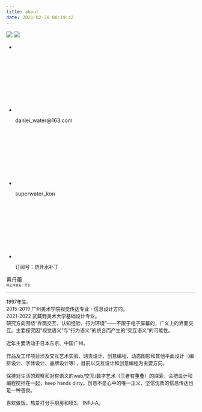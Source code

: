 ```yaml
---
title: about
date: 2021-02-28 00:19:42
---
```



<!-- <img class='about-img' src='/about-me/100c.gif'> -->
<div class='about-img'>
    <img class='my-photo' src='/about-me/2.gif'>
    <img class='my-100' src='/about-me/100.png'>
</div>

<ul class='contact-ul'>
    <li><p style="margin-left:0;"></p></li>
    <li class='contact-info'><svg class="iconpark-icon"><use href="#send-email"></use></svg> <p class="en">danlei_water@163.com</p> </li>
    <li class='contact-info'><svg class="iconpark-icon"><use href="#wechat"></use></svg> <p class="en">superwater_kon</p> </li>
    <li class='contact-info'><svg class="iconpark-icon" style="position:relative; left:-1.5px"><use href="#doc-detail"></use></svg> <p style='font-size:.8rem'>订阅号：烧开水补丁</p> </li>
</ul>

<div class='about-contents'>
黄丹蕾<br>
<span style="font-size:.5rem">网上冲浪名：开水</span>

<span style="display:block;width:100%;height:1px; background-color: lightgrey;"></span>

<p style="font-size:.8rem">
1997年生。<br>
2015-2019 广州美术学院视觉传达专业・信息设计方向。<br>
2021-2022 武藏野美术大学基础设计专业。<br>
研究方向围绕“界面交互、认知经验、行为环境”——不限于电子屏幕的，广义上的界面交互。主要探究因“视觉语义”与“行为语义”的统合而产生的“交互语义”的可能性。

<br>
<br>
近年主要活动于日本东京、中国广州。

<br>
<br>
作品及工作项目涉及交互艺术实验、网页设计、创意编程、动态图形和其他平面设计（编排设计、字体设计、品牌设计等），目前以交互设计和创意编程为主要方向。<br>
<br>
保持对生活的观察和对有语义的web/交互/数字艺术（三者有重叠）的探索，会把设计和编程搅拌在一起，keep hands dirty。创意不是心中的唯一正义，坚信优质的信息传达也是一种善良。
<br>
<br>
喜欢做饭。热爱打分手厨房和喷3。
INFJ-A。
</p>

</div>



<!-- 图标资源 -->
<script src="https://lf1-cdn-tos.bytegoofy.com/obj/iconpark/svg_5838_5.a178337f0d0c7f7b5f71c5172b4ed21a.js"></script>


